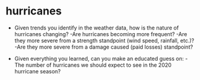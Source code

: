 # hurricanes

* Given trends you identify in the weather data, how is the nature of hurricanes changing?
	-Are hurricanes becoming more frequent? 
	-Are they more severe from a strength standpoint (wind speed, rainfall, etc.)?
	-Are they more severe from a damage caused (paid losses) standpoint?
  
* Given everything you learned, can you make an educated guess on:
        -The number of hurricanes we should expect to see in the 2020 hurricane season?
